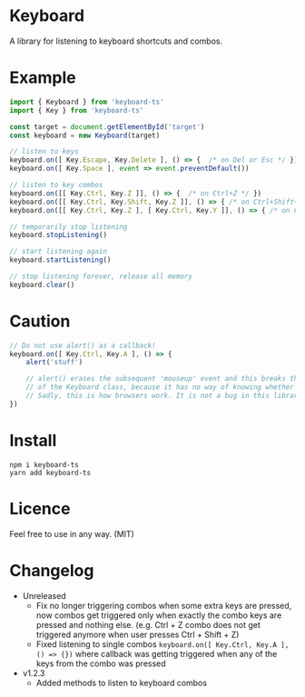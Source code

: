 # Keyboard

A library for listening to keyboard shortcuts and combos.

# Example

```ts
import { Keyboard } from 'keyboard-ts'
import { Key } from 'keyboard-ts'

const target = document.getElementById('target')
const keyboard = new Keyboard(target)

// listen to keys
keyboard.on([ Key.Escape, Key.Delete ], () => {  /* on Del or Esc */ })
keyboard.on([ Key.Space ], event => event.preventDefault())

// listen to key combos
keyboard.on([[ Key.Ctrl, Key.Z ]], () => {  /* on Ctrl+Z */ })
keyboard.on([[ Key.Ctrl, Key.Shift, Key.Z ]], () => { /* on Ctrl+Shift+Z */ })
keyboard.on([[ Key.Ctrl, Key.Z ], [ Key.Ctrl, Key.Y ]], () => { /* on Ctrl+Z or Ctrl+Y */ })

// temporarily stop listening
keyboard.stopListening()

// start listening again
keyboard.startListening()

// stop listening forever, release all memory
keyboard.clear()
```

# Caution

```ts
// Do not use alert() as a callback!
keyboard.on([ Key.Ctrl, Key.A ], () => {
    alert('stuff')

    // alert() erases the subsequent 'mouseup' event and this breaks the functionality
    // of the Keyboard class, because it has no way of knowing whether a key was released or not.
    // Sadly, this is how browsers work. It is not a bug in this library.
})
```

# Install

```
npm i keyboard-ts
yarn add keyboard-ts
```

# Licence

Feel free to use in any way. (MIT)


# Changelog

- Unreleased
    - Fix no longer triggering combos when some extra keys are pressed, now combos get triggered only when exactly the combo keys are pressed and nothing else. (e.g. Ctrl + Z combo does not get triggered anymore when user presses Ctrl + Shift + Z)
    - Fixed listening to single combos `keyboard.on([ Key.Ctrl, Key.A ], () => {})` where callback was getting triggered when any of the keys from the combo was pressed
- v1.2.3
    - Added methods to listen to keyboard combos
